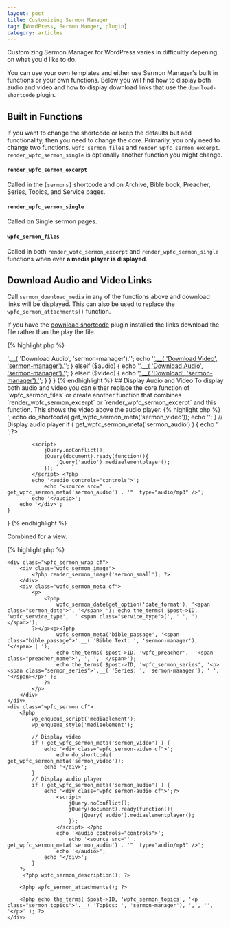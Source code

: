 ```yaml
---
layout: post
title: Customizing Sermon Manager
tag: [WordPress, Sermon Manger, plugin]
category: articles
---
```

Customizing Sermon Manager for WordPress varies in difficultly depening on what you'd like to do.

You can use your own templates and either use Sermon Manager's built in functions or your own functions. Below you will find how to display both audio and video and how to display download links that use the `download-shortcode` plugin.

## Built in Functions

If you want to change the shortcode or keep the defaults but add functionality, then you need to change the core. Primarily, you only need to change two functions. `wpfc_sermon_files` and `render_wpfc_sermon_excerpt`. `render_wpfc_sermon_single` is optionally another function you might change.

#### `render_wpfc_sermon_excerpt` 
Called in the `[sermons]` shortcode and on Archive, Bible book, Preacher, Series, Topics, and Service pages.

#### `render_wpfc_sermon_single`
Called on Single sermon pages.

#### `wpfc_sermon_files` 
Called in both `render_wpfc_sermon_excerpt` and `render_wpfc_sermon_single` functions when ever **a media player is displayed**.

## Download Audio and Video Links

Call `sermon_download_media` in any of the functions above and download links will be displayed. This can also be used to replace the `wpfc_sermon_attachments()` function.

If you have the [download shortcode](http://wordpress.org/plugins/download-shortcode/) plugin installed the links download the file rather than the play the file.

{% highlight php %}
<?php
/**
 * Display download link for sermon excerpt
 *
 * @return void
 * @author khornberg
 **/
function sermon_download_media()
{
    $audio = (get_wpfc_sermon_meta('sermon_audio')) ? true : false;
    $video = (get_wpfc_sermon_meta('sermon_video')) ? true : false;

	// Check if the download-shortcode plugin active
    include_once( ABSPATH . 'wp-admin/includes/plugin.php' );
    if ( is_plugin_active( "download-shortcode/download-shortcode.php" )) {
        if ($audio && $video) {
            echo do_shortcode( '[download label="'.__( 'Download Audio', 'sermon-manager').'"]' . get_wpfc_sermon_meta('sermon_audio') . '[/download]' );
            echo do_shortcode( '[download label="'.__( 'Download Video', 'sermon-manager').'"]' . get_wpfc_sermon_meta('sermon_video') . '[/download]' );
        }
        elseif ($audio) {
            echo do_shortcode( '[download label="'.__( 'Download', 'sermon-manager').'"]' . get_wpfc_sermon_meta('sermon_audio') . '[/download]' );
        }
        elseif ($video) {
            echo do_shortcode( '[download label="'.__( 'Download', 'sermon-manager').'"]' . get_wpfc_sermon_meta('sermon_video') . '[/download]' );
        }
    } else {
        if ($audio && $video) {
            echo '<a target="_blank" href="' . get_wpfc_sermon_meta('sermon_audio') . '">'.__( 'Download Audio', 'sermon-manager').'</a>';
            echo '<a target="_blank" href="' . get_wpfc_sermon_meta('sermon_video') . '">'.__( 'Download Video', 'sermon-manager').'</a>';
        }
        elseif ($audio) {
            echo '<a target="_blank" href="' . get_wpfc_sermon_meta('sermon_audio') . '">'.__( 'Download Audio', 'sermon-manager').'</a>';
        }
        elseif ($video) {
            echo '<a target="_blank" href="' . get_wpfc_sermon_meta('sermon_video') . '">'.__( 'Download', 'sermon-manager').'</a>';
        }
    }
}
{% endhighlight %}

## Display Audio and Video

To display both audio and video you can either replace the core function of `wpfc_sermon_files` or create another function that combines `render_wpfc_sermon_excerpt` or `render_wpfc_sermon_excerpt` and this function.

This shows the video above the audio player.

{% highlight php %}
<?php
function display_audio_video()
{
    wp_enqueue_script('mediaelement');
	wp_enqueue_style('mediaelement');

	// Display video
    if ( get_wpfc_sermon_meta('sermon_video') ) {
        echo '<div class="wpfc_sermon-video cf">';
            echo do_shortcode( get_wpfc_sermon_meta('sermon_video'));
        echo '</div>';
    } 
    // Display audio player
    if ( get_wpfc_sermon_meta('sermon_audio') ) {
        echo '<div class="wpfc_sermon-audio cf">';?>
            <script>
                jQuery.noConflict();
                jQuery(document).ready(function(){
                    jQuery('audio').mediaelementplayer();
                });
            </script> <?php
            echo '<audio controls="controls">';
                echo '<source src="' . get_wpfc_sermon_meta('sermon_audio') . '"  type="audio/mp3" />';
            echo '</audio>';
        echo '</div>';
    }
}
{% endhighlight %}

Combined for a view.

{% highlight php %}
<?php
function render_sermon_single()
{
    global $post; ?>
    <div class="wpfc_sermon_wrap cf">
        <div class="wpfc_sermon_image">
            <?php render_sermon_image('sermon_small'); ?>
        </div>
        <div class="wpfc_sermon_meta cf">
            <p>
                <?php
                    wpfc_sermon_date(get_option('date_format'), '<span class="sermon_date">', '</span> '); echo the_terms( $post->ID, 'wpfc_service_type',  ' <span class="service_type">(', ' ', ')</span>');
            ?></p><p><?php
                    wpfc_sermon_meta('bible_passage', '<span class="bible_passage">'.__( 'Bible Text: ', 'sermon-manager'), '</span> | ');
                    echo the_terms( $post->ID, 'wpfc_preacher',  '<span class="preacher_name">', ', ', '</span>');
                    echo the_terms( $post->ID, 'wpfc_sermon_series', '<p><span class="sermon_series">'.__( 'Series: ', 'sermon-manager'), ' ', '</span></p>' );
                ?>
            </p>
        </div>
    </div>
    <div class="wpfc_sermon cf">
        <?php 
            wp_enqueue_script('mediaelement');
            wp_enqueue_style('mediaelement');

            // Display video
            if ( get_wpfc_sermon_meta('sermon_video') ) {
                echo '<div class="wpfc_sermon-video cf">';
                    echo do_shortcode( get_wpfc_sermon_meta('sermon_video'));
                echo '</div>';
            } 
            // Display audio player
            if ( get_wpfc_sermon_meta('sermon_audio') ) {
                echo '<div class="wpfc_sermon-audio cf">';?>
                    <script>
                        jQuery.noConflict();
                        jQuery(document).ready(function(){
                            jQuery('audio').mediaelementplayer();
                        });
                    </script> <?php
                    echo '<audio controls="controls">';
                        echo '<source src="' . get_wpfc_sermon_meta('sermon_audio') . '"  type="audio/mp3" />';
                    echo '</audio>';
                echo '</div>';
            }
        ?>
         <?php wpfc_sermon_description(); ?>

        <?php wpfc_sermon_attachments(); ?>

        <?php echo the_terms( $post->ID, 'wpfc_sermon_topics', '<p class="sermon_topics">'.__( 'Topics: ', 'sermon-manager'), ',', '', '</p>' ); ?>
    </div>
<?php
}
{% endhighlight %}
